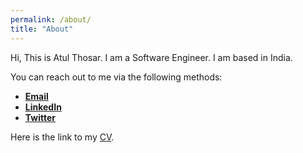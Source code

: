 ```yaml
---
permalink: /about/
title: "About"
---
```


Hi, This is Atul Thosar. I am a Software Engineer. I am based in India.

You can reach out to me via the following methods:

- [**Email**](mailto:atulthosar@gmail.com)
- [**LinkedIn**](https://www.linkedin.com/in/atul-thosar/)
- [**Twitter**](https://twitter.com/thosar_atul)

Here is the link to my [CV](https://raw.githubusercontent.com/simplyatul/simplyatul.github.io/master/assets/pdfs/atul-thosar-cvl.pdf).

